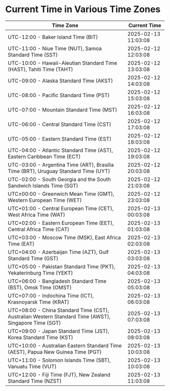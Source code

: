 # Current Time in Various Time Zones

| Time Zone | Current Time |
|-----------|--------------|
| UTC-12:00 - Baker Island Time (BIT) | 2025-02-13 11:03:08 |
| UTC-11:00 - Niue Time (NUT), Samoa Standard Time (SST) | 2025-02-12 12:03:08 |
| UTC-10:00 - Hawaii-Aleutian Standard Time (HAST), Tahiti Time (TAHT) | 2025-02-12 13:03:08 |
| UTC-09:00 - Alaska Standard Time (AKST) | 2025-02-12 14:03:08 |
| UTC-08:00 - Pacific Standard Time (PST) | 2025-02-12 15:03:08 |
| UTC-07:00 - Mountain Standard Time (MST) | 2025-02-12 16:03:08 |
| UTC-06:00 - Central Standard Time (CST) | 2025-02-12 17:03:08 |
| UTC-05:00 - Eastern Standard Time (EST) | 2025-02-12 18:03:08 |
| UTC-04:00 - Atlantic Standard Time (AST), Eastern Caribbean Time (ECT) | 2025-02-12 19:03:08 |
| UTC-03:00 - Argentina Time (ART), Brasília Time (BRT), Uruguay Standard Time (UYT) | 2025-02-12 20:03:08 |
| UTC-02:00 - South Georgia and the South Sandwich Islands Time (SGT) | 2025-02-12 21:03:08 |
| UTC±00:00 - Greenwich Mean Time (GMT), Western European Time (WET) | 2025-02-12 23:03:08 |
| UTC+01:00 - Central European Time (CET), West Africa Time (WAT) | 2025-02-13 00:03:08 |
| UTC+02:00 - Eastern European Time (EET), Central Africa Time (CAT) | 2025-02-13 01:03:08 |
| UTC+03:00 - Moscow Time (MSK), East Africa Time (EAT) | 2025-02-13 02:03:08 |
| UTC+04:00 - Azerbaijan Time (AZT), Gulf Standard Time (GST) | 2025-02-13 03:03:08 |
| UTC+05:00 - Pakistan Standard Time (PKT), Yekaterinburg Time (YEKT) | 2025-02-13 04:03:08 |
| UTC+06:00 - Bangladesh Standard Time (BST), Omsk Time (OMST) | 2025-02-13 05:03:08 |
| UTC+07:00 - Indochina Time (ICT), Krasnoyarsk Time (KRAT) | 2025-02-13 06:03:08 |
| UTC+08:00 - China Standard Time (CST), Australian Western Standard Time (AWST), Singapore Time (SGT) | 2025-02-13 07:03:08 |
| UTC+09:00 - Japan Standard Time (JST), Korea Standard Time (KST) | 2025-02-13 08:03:08 |
| UTC+10:00 - Australian Eastern Standard Time (AEST), Papua New Guinea Time (PGT) | 2025-02-13 10:03:08 |
| UTC+11:00 - Solomon Islands Time (SBT), Vanuatu Time (VUT) | 2025-02-13 10:03:08 |
| UTC+12:00 - Fiji Time (FJT), New Zealand Standard Time (NZST) | 2025-02-13 11:03:08 |
